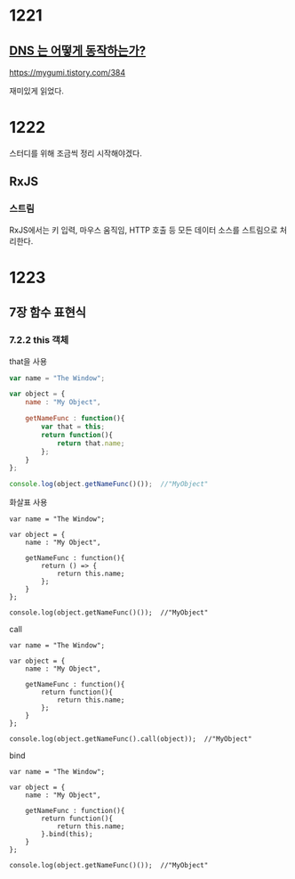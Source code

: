 # 1221

## [DNS 는 어떻게 동작하는가?](https://mygumi.tistory.com/384)

https://mygumi.tistory.com/384

재미있게 읽었다.



# 1222

스터디를 위해 조금씩 정리 시작해야겠다. 

## RxJS

### 스트림

RxJS에서는 키 입력, 마우스 움직임, HTTP 호출 등 모든 데이터 소스를 스트림으로 처리한다.



# 1223

## 7장 함수 표현식

### 7.2.2 this 객체

that을 사용

```javascript
var name = "The Window";

var object = {
    name : "My Object",

    getNameFunc : function(){
        var that = this;
        return function(){
            return that.name;
        };
    }
};

console.log(object.getNameFunc()());  //"MyObject"
```

화살표 사용

```
var name = "The Window";

var object = {
    name : "My Object",

    getNameFunc : function(){
        return () => {
            return this.name;
        };
    }
};

console.log(object.getNameFunc()());  //"MyObject"
```

call

```
var name = "The Window";

var object = {
    name : "My Object",

    getNameFunc : function(){
        return function(){
            return this.name;
        };
    }
};

console.log(object.getNameFunc().call(object));  //"MyObject"
```



bind

```
var name = "The Window";

var object = {
    name : "My Object",

    getNameFunc : function(){
        return function(){
            return this.name;
        }.bind(this);
    }
};

console.log(object.getNameFunc()());  //"MyObject"
```

